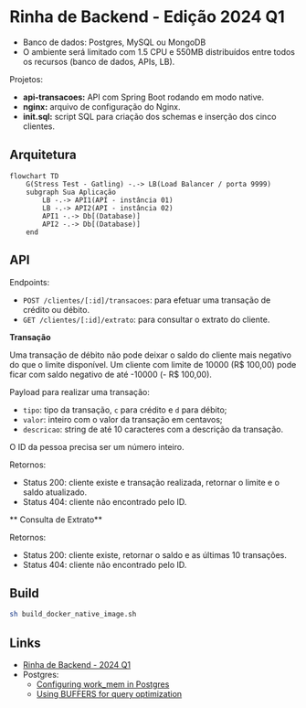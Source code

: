 # Rinha de Backend - Edição 2024 Q1

- Banco de dados: Postgres, MySQL ou MongoDB
- O ambiente será limitado com 1.5 CPU e 550MB distribuídos entre todos os recursos (banco de dados, APIs, LB).

Projetos:

- **api-transacoes:** API com Spring Boot rodando em modo native.
- **nginx:** arquivo de configuração do Nginx.
- **init.sql:** script SQL para criação dos schemas e inserção dos cinco clientes.

## Arquitetura

```mermaid
flowchart TD
    G(Stress Test - Gatling) -.-> LB(Load Balancer / porta 9999)
    subgraph Sua Aplicação
        LB -.-> API1(API - instância 01)
        LB -.-> API2(API - instância 02)
        API1 -.-> Db[(Database)]
        API2 -.-> Db[(Database)]
    end
```

## API

Endpoints:

- `POST /clientes/[:id]/transacoes`: para efetuar uma transação de crédito ou débito.
- `GET /clientes/[:id]/extrato`: para consultar o extrato do cliente.

**Transação**

Uma transação de débito não pode deixar o saldo do cliente mais negativo do que o limite disponível.
Um cliente com limite de 10000 (R$ 100,00) pode ficar com saldo negativo de até -10000 (- R$ 100,00).

Payload para realizar uma transação:

- `tipo`: tipo da transação, `c` para crédito e `d` para débito;
- `valor`: inteiro com o valor da transação em centavos;
- `descricao`: string de até 10 caracteres com a descrição da transação.

O ID da pessoa precisa ser um número inteiro.

Retornos:

- Status 200: cliente existe e transação realizada, retornar o limite e o saldo atualizado.
- Status 404: cliente não encontrado pelo ID.

** Consulta de Extrato**

Retornos:

- Status 200: cliente existe, retornar o saldo e as últimas 10 transações.
- Status 404: cliente não encontrado pelo ID.

## Build

```bash
sh build_docker_native_image.sh
```

## Links

- [Rinha de Backend - 2024 Q1](https://github.com/zanfranceschi/rinha-de-backend-2024-q1)
- Postgres:
    - [Configuring work_mem in Postgres](https://www.pgmustard.com/blog/work-mem)
    - [Using BUFFERS for query optimization](https://www.pgmustard.com/blog/using-postgres-buffers-for-query-optimization)

